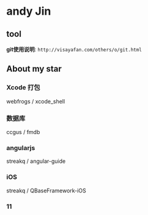 # andy Jin

## tool

**git使用说明**: `http://visayafan.com/others/o/git.html`

## About my star

### Xcode 打包

webfrogs / xcode_shell

### 数据库

ccgus / fmdb

### angularjs

streakq / angular-guide

### iOS

streakq / QBaseFramework-iOS

### 	11
